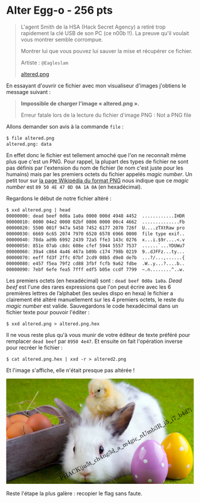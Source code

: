# Alter Egg-o - 256 pts

> L'agent Smith de la HSA (Hack Secret  Agency) a retiré trop rapidement la clé USB de son PC (ce n00b !!). La  preuve qu'il voulait vous montrer semble corrompue. 
>  
>  Montrer lui que vous pouvez lui sauver la mise et récupérer ce fichier. 
>
>  Artiste : `@Eagleslam`
>
> [altered.png](./altered.png)

En essayant d'ouvrir ce fichier avec mon visualiseur d'images j'obtiens le message suivant :

> **Impossible de charger l'image « altered.png ».**
>
> Erreur fatale lors de la lecture du fichier d'image PNG : Not a PNG file

Allons demander son avis à la commande `file` :

```
$ file altered.png
altered.png: data
```

En effet donc le fichier est tellement amoché que l'on ne reconnaît même plus que c'est un PNG. Pour rappel, la plupart des types de fichier ne sont pas définis par l'extension du nom de fichier (le nom c'est juste pour les humains) mais par les premiers octets du fichier appelés *magic number*. Un petit tour sur [la page Wikipédia du format PNG](https://fr.wikipedia.org/wiki/Portable_Network_Graphics) nous indique que ce *magic number* est `89 50 4E 47 0D 0A 1A 0A` (en hexadécimal).

Regardons le début de notre fichier altéré :

```
$ xxd altered.png | head
00000000: dead beef 0d0a 1a0a 0000 000d 4948 4452  ............IHDR
00000010: 0000 04e2 0000 02bf 0806 0000 00c4 4662  ..............Fb
00000020: 5500 001f 947a 5458 7452 6177 2070 726f  U....zTXtRaw pro
00000030: 6669 6c65 2074 7970 6520 6578 6966 0000  file type exif..
00000040: 78da ad9b 6992 2439 72a5 ffe3 143c 0276  x...i.$9r....<.v
00000050: 851e 07ab c8dc 608e cfef 5944 5557 7537  ......`...YDUWu7
00000060: 39a4 c864 4a46 467a b89b c174 798b 0219  9..dJFFz...ty...
00000070: eeff fd3f 2ffc 07bf 2cd9 08b5 d9e8 de7b  ...?/...,......{
00000080: e457 f5ea 79f2 cd88 3fbf fcfb 9a62 fdbe  .W..y...?....b..
00000090: 7ebf 6efe fea5 7fff edf5 b05e ccdf 7799  ~.n........^..w.
```

Les premiers octets (en hexadécimal) sont : `dead beef 0d0a 1a0a`. *Dead beef* est l'une des rares expressions que l'on peut écrire avec les 6 premières lettres de l’alphabet (les seules dispo en hexa) le fichier a clairement été altéré manuellement sur les 4 premiers octets, le reste du *magic number* est valide. Sauvegardons le code hexadécimal dans un fichier texte pour pouvoir l'éditer :

```
$ xxd altered.png > altered.png.hex
```

Il ne vous reste plus qu'à vous munir de votre éditeur de texte préféré pour remplacer `dead beef` par `8950 4e47`. Et ensuite on fait l'opération inverse pour recréer le fichier :

```
$ cat altered.png.hex | xxd -r > altered2.png
```

Et l'image s'affiche, elle n'était presque pas altérée !

![l'image récupérée avec le flag](./altered2.png)

Reste l'étape la plus galère : recopier le flag sans faute.